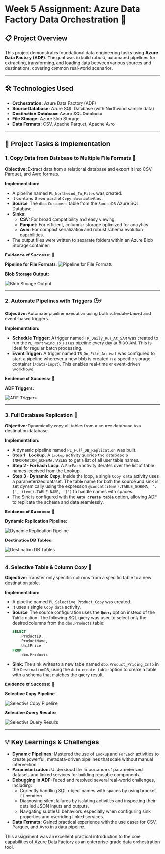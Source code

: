 # Week 5 Assignment: Azure Data Factory Data Orchestration 🚀

## 📋 Project Overview

This project demonstrates foundational data engineering tasks using **Azure Data Factory (ADF)**. The goal was to build robust, automated pipelines for extracting, transforming, and loading data between various sources and destinations, covering common real-world scenarios.

---

## 🛠️ Technologies Used

*   **Orchestration:** Azure Data Factory (ADF)
*   **Source Database:** Azure SQL Database (with Northwind sample data)
*   **Destination Database:** Azure SQL Database
*   **File Storage:** Azure Blob Storage
*   **Data Formats:** CSV, Apache Parquet, Apache Avro

---

## 📂 Project Tasks & Implementation

### 1. Copy Data from Database to Multiple File Formats 📄

**Objective:** Extract data from a relational database and export it into CSV, Parquet, and Avro formats.

**Implementation:**
*   A pipeline named `PL_Northwind_To_Files` was created.
*   It contains three parallel `Copy data` activities.
*   **Source:** The `dbo.Customers` table from the `SourceDB` Azure SQL Database.
*   **Sinks:**
    *   **CSV:** For broad compatibility and easy viewing.
    *   **Parquet:** For efficient, columnar storage optimized for analytics.
    *   **Avro:** For compact serialization and robust schema evolution capabilities.
*   The output files were written to separate folders within an Azure Blob Storage container.

**Evidence of Success:** 📸

**Pipeline for File Formats:**
![Pipeline for File Formats](Screenshots/Pipeline_NW_Customers_To_Files.png)

**Blob Storage Output:**

![Blob Storage Output](https://github.com/Ayush03A/Celebal-Summer-Internship-Data-Engineer-2025/blob/7391dcfa499448bb5d6eedfca132d8a6d5a1b9a6/WEEK%205/Screenshots/Copy%20Data%20from%20Database%20to%20CSV%2C%20Parquet%2C%20and%20Avro%20File%20Formats%202.png)

---

### 2. Automate Pipelines with Triggers 🕒⚡

**Objective:** Automate pipeline execution using both schedule-based and event-based triggers.

**Implementation:**
*   **Schedule Trigger:** A trigger named `TR_Daily_Run_At_5AM` was created to run the `PL_Northwind_To_Files` pipeline every day at 5:00 AM. This is ideal for regular batch processing.
*   **Event Trigger:** A trigger named `TR_On_File_Arrival` was configured to start a pipeline whenever a new blob is created in a specific storage container (`/data-input`). This enables real-time or event-driven workflows.

**Evidence of Success:** 📸

**ADF Triggers:**

![ADF Triggers](https://github.com/Ayush03A/Celebal-Summer-Internship-Data-Engineer-2025/blob/7391dcfa499448bb5d6eedfca132d8a6d5a1b9a6/WEEK%205/Screenshots/Schedule%20and%20Event%20triggers.png)

---

### 3. Full Database Replication 🔄

**Objective:** Dynamically copy all tables from a source database to a destination database.

**Implementation:**
*   A dynamic pipeline named `PL_Full_DB_Replication` was built.
*   **Step 1 - Lookup:** A `Lookup` activity queries the database's `INFORMATION_SCHEMA.TABLES` to get a list of all user table names.
*   **Step 2 - ForEach Loop:** A `ForEach` activity iterates over the list of table names received from the Lookup.
*   **Step 3 - Dynamic Copy:** Inside the loop, a single `Copy data` activity uses a parameterized dataset. The table name for both the source and sink is set dynamically using the expression `@concat(item().TABLE_SCHEMA, '.[', item().TABLE_NAME, ']')` to handle names with spaces.
*   The Sink is configured with the **`Auto create table`** option, allowing ADF to replicate the schema and data seamlessly.

**Evidence of Success:** 📸

**Dynamic Replication Pipeline:**

![Dynamic Replication Pipeline](https://github.com/Ayush03A/Celebal-Summer-Internship-Data-Engineer-2025/blob/7391dcfa499448bb5d6eedfca132d8a6d5a1b9a6/WEEK%205/Screenshots/Pipeline_Full_DB_Replication.png)

**Destination DB Tables:**

![Destination DB Tables](https://github.com/Ayush03A/Celebal-Summer-Internship-Data-Engineer-2025/blob/7391dcfa499448bb5d6eedfca132d8a6d5a1b9a6/WEEK%205/Screenshots/Coping%20Done.png)

---

### 4. Selective Table & Column Copy 🎯

**Objective:** Transfer only specific columns from a specific table to a new destination table.

**Implementation:**
*   A pipeline named `PL_Selective_Product_Copy` was created.
*   It uses a single `Copy data` activity.
*   **Source:** The source configuration uses the **`Query`** option instead of the `Table` option. The following SQL query was used to select only the desired columns from the `dbo.Products` table:
    ```sql
    SELECT
        ProductID,
        ProductName,
        UnitPrice
    FROM
        dbo.Products
    ```
*   **Sink:** The sink writes to a new table named `dbo.Product_Pricing_Info` in the `DestinationDB`, using the `Auto create table` option to create a table with a schema that matches the query result.

**Evidence of Success:** 📸

**Selective Copy Pipeline:**

![Selective Copy Pipeline](https://github.com/Ayush03A/Celebal-Summer-Internship-Data-Engineer-2025/blob/7391dcfa499448bb5d6eedfca132d8a6d5a1b9a6/WEEK%205/Screenshots/Pipeline_Selective_Product_Copy.png)

**Selective Query Results:**

![Selective Query Results](https://github.com/Ayush03A/Celebal-Summer-Internship-Data-Engineer-2025/blob/7391dcfa499448bb5d6eedfca132d8a6d5a1b9a6/WEEK%205/Screenshots/Copy%20Selective%20Tables%20with%20Selective%20Columns.png)

---

## 💡 Key Learnings & Challenges

*   **Dynamic Pipelines:** Mastered the use of `Lookup` and `ForEach` activities to create powerful, metadata-driven pipelines that scale without manual intervention.
*   **Parameterization:** Understood the importance of parameterized datasets and linked services for building reusable components.
*   **Debugging in ADF:** Faced and resolved several real-world challenges, including:
    *   Correctly handling SQL object names with spaces by using bracket `[]` notation.
    *   Diagnosing silent failures by isolating activities and inspecting their detailed JSON inputs and outputs.
    *   Navigating subtle UI behaviors, especially when configuring sink properties and overriding linked services.
*   **Data Formats:** Gained practical experience with the use cases for CSV, Parquet, and Avro in a data pipeline.

This assignment was an excellent practical introduction to the core capabilities of Azure Data Factory as an enterprise-grade data orchestration tool.
